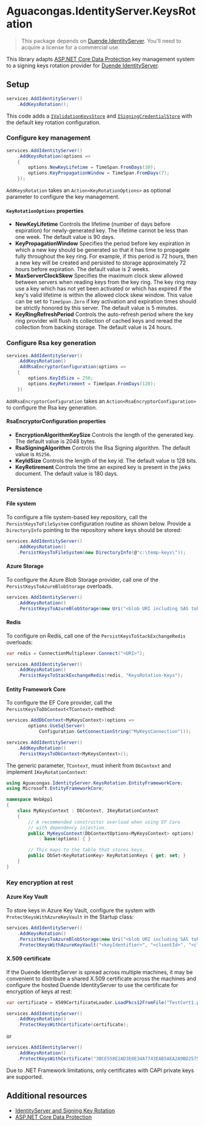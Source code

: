 ﻿# Aguacongas.IdentityServer.KeysRotation

> This package depends on [Duende.IdentityServer](https://www.nuget.org/packages/Duende.IdentityServer). You'll need to acquire a license for a commercial use.

This library adapts [ASP.NET Core Data Protection](https://docs.microsoft.com/en-us/aspnet/core/security/data-protection/introduction?view=aspnetcore-3.1) key management system to a signing keys rotation provider for [Duende IdentityServer](https://duendesoftware.com/products/identityserver).

## Setup

```cs
services.AddIdentityServer()
    .AddKeysRotation();
```

This code adds a [`IValidationKeysStore`](https://github.com/DuendeSoftware/IdentityServer/blob/main/src/IdentityServer/Stores/IValidationKeysStore.cs) and [`ISigningCredentialStore`](https://github.com/DuendeSoftware/IdentityServer/blob/main/src/IdentityServer/Stores/ISigningCredentialStore.cs) with the default key rotation configuration.

### Configure key management

```cs
services.AddIdentityServer()
    .AddKeysRotation(options => 
    {
        options.NewKeyLifetime = TimeSpan.FromDays(30);
        options.KeyPropagationWindow = TimeSpan.FromDays(7);
    });
```

`AddKeysRotation` takes an `Action<KeyRotationOptions>` as optional parameter to configure the key management.  

#### `KeyRotationOptions` properties

* **NewKeyLifetime** Controls the lifetime (number of days before expiration) for newly-generated key. The lifetime cannot be less than one week. The default value is 90 days.  
* **KeyPropagationWindow** Specifies the period before key expiration in which a new key should be generated so that it has time to propagate fully throughout the key ring. For example, if this period is 72 hours, then a new key will be created and persisted to storage approximately 72 hours before expiration. The default value is 2 weeks.
* **MaxServerClockSkew** Specifies the maximum clock skew allowed between servers when reading keys from the key ring. The key ring may use a key which has not yet been activated or which has expired if the key's valid lifetime is within the allowed clock skew window. This value can be set to `TimeSpan.Zero` if key activation and expiration times should be strictly honored by this server. The default value is 5 minutes.
* **KeyRingRefreshPeriod** Controls the auto-refresh period where the key ring provider will flush its collection of cached keys and reread the collection from backing storage. The default value is 24 hours.

### Configure Rsa key generation

```cs
services.AddIdentityServer()
    .AddKeysRotation()
    .AddRsaEncryptorConfiguration(options => 
    {
        options.KeyIdSize = 256;
        options.KeyRetirement = TimeSpan.FromDays(120);
    })
```

`AddRsaEncryptorConfiguration` takes an `Action<RsaEncryptorConfiguration>` to configure the Rsa key generation.  

#### RsaEncryptorConfiguration properties

* **EncryptionAlgorithmKeySize** Controls the length of the generated key. The default value is 2048 bytes.
* **RsaSigningAlgorithm** Controls the Rsa Signing algorithm. The default value is `RS256`.
* **KeyIdSize** Controls the length of the key id. The default value is 128 bits.
* **KeyRetirement** Controls the time an expired key is present in the jwks document. The default value is 180 days.

### Persistence

#### File system

To configure a file system-based key repository, call the `PersistKeysToFileSystem` configuration routine as shown below. Provide a `DirectoryInfo` pointing to the repository where keys should be stored:

```cs
services.AddIdentityServer()
    .AddKeysRotation()
    .PersistKeysToFileSystem(new DirectoryInfo(@"c:\temp-keys\"));
```

#### Azure Storage

To configure the Azure Blob Storage provider, call one of the `PersistKeysToAzureBlobStorage` overloads.

```cs
services.AddIdentityServer()
    .AddKeysRotation()
    .PersistKeysToAzureBlobStorage(new Uri("<blob URI including SAS token>"));
```

#### Redis

To configure on Redis, call one of the `PersistKeysToStackExchangeRedis` overloads:

```cs
var redis = ConnectionMultiplexer.Connect("<URI>");

services.AddIdentityServer()
    .AddKeysRotation()
    .PersistKeysToStackExchangeRedis(redis, "KeysRotation-Keys");
```

#### Entity Framework Core

To configure the EF Core provider, call the `PersistKeysToDbContext<TContext>` method:

```cs
services.AddDbContext<MyKeysContext>(options =>
        options.UseSqlServer(
            Configuration.GetConnectionString("MyKeysConnection")));

services.AddIdentityServer()
    .AddKeysRotation()
    .PersistKeysToDbContext<MyKeysContext>();
```

The generic parameter, `TContext`, must inherit from `DbContext` and implement `IKeyRotationContext`:

```cs
using Aguacongas.IdentityServer.KeysRotation.EntityFrameworkCore;
using Microsoft.EntityFrameworkCore;

namespace WebApp1
{
    class MyKeysContext : DbContext, IKeyRotationContext
    {
        // A recommended constructor overload when using EF Core 
        // with dependency injection.
        public MyKeysContext(DbContextOptions<MyKeysContext> options) 
            : base(options) { }

        // This maps to the table that stores keys.
        public DbSet<KeyRotationKey> KeyRotationKeys { get; set; }
    }
}
```

### Key encryption at rest

#### Azure Key Vault

To store keys in Azure Key Vault, configure the system with `ProtectKeysWithAzureKeyVault` in the Startup class:

```cs
services.AddIdentityServer()
    .AddKeysRotation()
    .PersistKeysToAzureBlobStorage(new Uri("<blob URI including SAS token>"))
    .ProtectKeysWithAzureKeyVault("<keyIdentifier>", "<clientId>", "<clientSecret>");
```

#### X.509 certificate

If the Duende IdentityServer is spread across multiple machines, it may be convenient to distribute a shared X.509 certificate across the machines and configure the hosted Duende IdentityServer to use the certificate for encryption of keys at rest:

```cs
var certificate = X509CertificateLoader.LoadPkcs12FromFile("TestCert1.pfx", "password");

services.AddIdentityServer()
    .AddKeysRotation()
    .ProtectKeysWithCertificate(certificate);
```

or 

```cs
services.AddIdentityServer()
    .AddKeysRotation()
    .ProtectKeysWithCertificate("3BCE558E2AD3E0E34A7743EAB5AEA2A9BD2575A0");
```

Due to .NET Framework limitations, only certificates with CAPI private keys are supported.

## Additional resources

* [IdentityServer and Signing Key Rotation](https://brockallen.com/2019/08/09/identityserver-and-signing-key-rotation/)
* [ASP.NET Core Data Protection](https://docs.microsoft.com/en-us/aspnet/core/security/data-protection/introduction?view=aspnetcore-3.1)